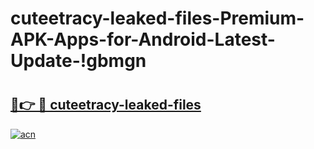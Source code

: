 # cuteetracy-leaked-files-Premium-APK-Apps-for-Android-Latest-Update-!gbmgn

# <h2><a href="https://o3mza5.esa.edu.pl?title=cuteetracy-leaked-files&ref=gbmgn">🔗👉 🔴 cuteetracy-leaked-files</a></h2>

[![acn](https://github.com/user-attachments/assets/0f9c940e-d8b0-45ae-aac7-cd30a18b3e1c)](https://o3mza5.esa.edu.pl?title=cuteetracy-leaked-files&ref=gbmgn)

